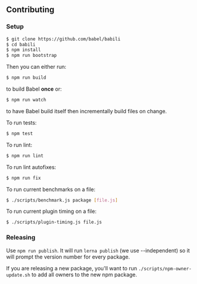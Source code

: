 ## Contributing

### Setup
```sh
$ git clone https://github.com/babel/babili
$ cd babili
$ npm install
$ npm run bootstrap
```

Then you can either run:

```sh
$ npm run build
```

to build Babel **once** or:

```sh
$ npm run watch
```

to have Babel build itself then incrementally build files on change.

To run tests:

```sh
$ npm test
```

To run lint:

```sh
$ npm run lint
```

To run lint autofixes:

```sh
$ npm run fix
```

To run current benchmarks on a file:

```sh
$ ./scripts/benchmark.js package [file.js]
```

To run current plugin timing on a file:

```sh
$ ./scripts/plugin-timing.js file.js
```

### Releasing

Use `npm run publish`. It will run `lerna publish` (we use --independent) so it will prompt the version number for every package.

If you are releasing a new package, you'll want to run `./scripts/npm-owner-update.sh` to add all owners to the new npm package. 
